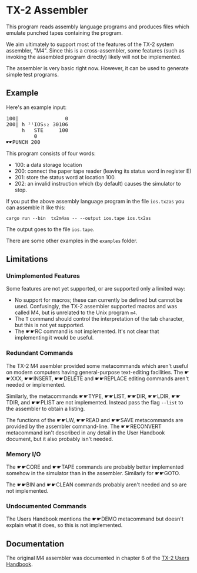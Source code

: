 # TX-2 Assembler

This program reads assembly language programs and produces files which
emulate punched tapes containing the program.

We aim ultimately to support most of the features of the TX-2 system
assembler, "M4".  Since this is a cross-assembler, some features (such
as invoking the assembled program directly) likely will not be
implemented.

The assembler is very basic right now.  However, it can be used to
generate simple test programs.

## Example

Here's an example input:

<pre>
100|               0
200| h ²¹IOS₅₂ 30106
     h   STE     100
         0
☛☛PUNCH 200
</pre>

This program consists of four words:

* 100: a data storage location
* 200: connect the paper tape reader (leaving its status word in register E)
* 201: store the status word at location 100.
* 202: an invalid instruction which (by default) causes the simulator to stop.

If you put the above assembly language program in the file
`ios.tx2as` you can assemble it like this:

```
cargo run --bin  tx2m4as -- --output ios.tape ios.tx2as
```

The output goes to the file `ios.tape`.

There are some other examples in the `examples` folder.

## Limitations

### Unimplemented Features

Some features are not yet supported, or are supported only a limited
way:

* No support for macros; these can currently be defined but cannot be
  used.  Confusingly, the TX-2 assembler supported macros and was
  called M4, but is unrelated to the Unix program `m4`.
* The `T` command should control the interpretation of the tab
  character, but this is not yet supported.
* The ☛☛RC command is not implemented. It's not clear that
  implementing it would be useful.

### Redundant Commands

The TX-2 M4 asembler provided some metacommands which aren't useful on
modern computers having general-purpose text-editing facilities.  The
☛☛XXX, ☛☛INSERT, ☛☛DELETE and ☛☛REPLACE editing commands aren't needed
or implemented.

Similarly, the metacommands ☛☛TYPE, ☛☛LIST, ☛☛DIR, ☛☛LDIR, ☛☛TDIR, and
☛☛PLIST are not implemented.  Instead pass the flag `--list` to the
assembler to obtain a listing.

The functions of the ☛☛LW, ☛☛READ and ☛☛SAVE metacommands are provided
by the assembler command-line.  The ☛☛RECONVERT metacommand isn't
described in any detail in the User Handbook document, but it also
probably isn't needed.

### Memory I/O

The ☛☛CORE and ☛☛TAPE commands are probably better implemented somehow
in the simulator than in the assembler.  Similarly for ☛☛GOTO.

The ☛☛BIN and ☛☛CLEAN commands probably aren't needed and so are not
implemented.

### Undocumented Commands

The Users Handbook mentions the ☛☛DEMO metacommand but doesn't explain
what it does, so this is not implemented.

## Documentation

The original M4 assembler was documented in chapter 6 of the [TX-2
Users
Handbook](https://tx-2.github.io/documentation#tx-2-users-handbook).
